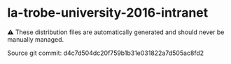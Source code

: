 # la-trobe-university-2016-intranet

:warning: These distribution files are automatically generated and should never be manually managed.

Source git commit: d4c7d504dc20f759b1b31e031822a7d505ac8fd2
